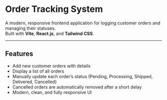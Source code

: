 # Order Tracking System

A modern, responsive frontend application for logging customer orders and managing their statuses.  
Built with **Vite**, **React.js**, and **Tailwind CSS**.

---

## Features

- Add new customer orders with details
- Display a list of all orders
- Manually update each order’s status (Pending, Processing, Shipped, Delivered, Cancelled)
- Cancelled orders are automatically removed after a short delay
- Modern, clean, and fully responsive UI

